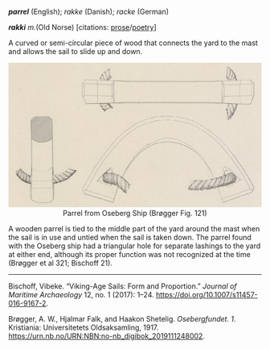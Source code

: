 **_parrel_** (English); _rakke_ (Danish); _racke_ (German)

_**rakki** m._(Old Norse) [citations: [prose](https://onp.ku.dk/onp/onp.php?c514861)/[poetry](https://lexiconpoeticum.org/m.php?p=lemma&i=66385)]

A curved or semi-circular piece of wood that connects the yard to the mast and allows the sail to slide up and down.

<div align="center">
  
  ![Parrel from Oseberg Ship](../images/Parrel_Oseberg.png)   
  Parrel from Oseberg Ship (Brøgger Fig. 121)

</div>
A wooden parrel is tied to the middle part of the yard around the mast when the sail is in use and untied when the sail is taken down. The parrel found with the Oseberg ship had a triangular hole for separate lashings to the yard at either end, although its proper function was not recognized at the time (Brøgger et al 321; Bischoff 21).  

---  

  Bischoff, Vibeke. “Viking-Age Sails: Form and Proportion.” _Journal of Maritime Archaeology_ 12, no. 1 (2017): 1–24. https://doi.org/10.1007/s11457-016-9167-2.

Brøgger, A. W., Hjalmar Falk, and Haakon Shetelig. _Osebergfundet. 1._ Kristiania: Universitetets Oldsaksamling, 1917. https://urn.nb.no/URN:NBN:no-nb_digibok_2019111248002.



